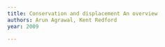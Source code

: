 ```yaml
---
title: Conservation and displacement An overview
authors: Arun Agrawal, Kent Redford
year: 2009

---
```



